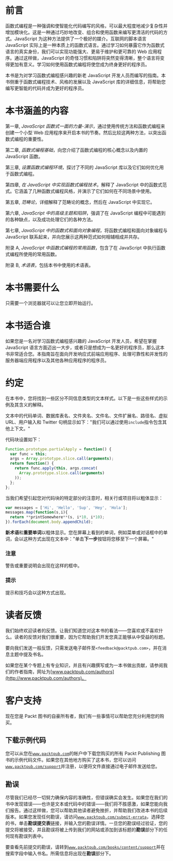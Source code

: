 # 前言

函数式编程是一种强调和使智能化代码编写的风格，可以最大程度地减少复杂性并增加模块化。这是一种通过巧妙地改变、组合和使用函数来编写更清洁的代码的方式。JavaScript 为这种方法提供了一个极好的媒介。互联网的脚本语言 JavaScript 实际上是一种本质上的函数式语言。通过学习如何暴露它作为函数式语言的真实身份，我们可以实现功能强大、更易于维护和更可靠的 Web 应用程序。通过这样做，JavaScript 的奇怪习惯和陷阱将突然变得清晰，整个语言将变得更加有意义。学习如何使用函数式编程将使您成为终身更好的程序员。

本书是为对学习函数式编程感兴趣的新老 JavaScript 开发人员而编写的指南。本书侧重于函数式编程技术、风格的发展以及 JavaScript 库的详细信息，将帮助您编写更智能的代码并成为更好的程序员。

# 本书涵盖的内容

第一章, *JavaScript 函数式一面的力量-演示*，通过使用传统方法和函数式编程来创建一个小型 Web 应用程序来开启本书的节奏。然后比较这两种方法，以突出函数式编程的重要性。

第二章, *函数式编程基础*，向您介绍了函数式编程的核心概念以及内置的 JavaScript 函数。

第三章, *设置函数式编程环境*，探讨了不同的 JavaScript 库以及它们如何优化用于函数式编程。

第四章, *在 JavaScript 中实现函数式编程技术*，解释了 JavaScript 中的函数式范式。它涵盖了几种函数式编程风格，并演示了它们如何在不同场景中使用。

第五章, *范畴论*，详细解释了范畴论的概念，然后在 JavaScript 中实现它。

第六章, *JavaScript 中的高级主题和陷阱*，强调了在 JavaScript 编程中可能遇到的各种缺点，以及成功处理它们的各种方法。

第七章, *JavaScript 中的函数式和面向对象编程*，将函数式编程和面向对象编程与 JavaScript 联系起来，并向您展示这两种范式如何相辅相成并共存。

附录 A, *JavaScript 中函数式编程的常用函数*，包含了在 JavaScript 中执行函数式编程所使用的常用函数。

附录 B, *术语表*，包括本书中使用的术语表。

# 本书需要什么

只需要一个浏览器就可以让您立即开始运行。

# 本书适合谁

如果您是一名对学习函数式编程感兴趣的 JavaScript 开发人员，希望在掌握 JavaScript 语言方面迈出一大步，或者只是想成为一名更好的程序员，那么这本书非常适合您。本指南旨在面向开发响应式前端应用程序、处理可靠性和并发性的服务器端应用程序以及其他各种应用程序的程序员。

# 约定

在本书中，您将找到一些区分不同信息类型的文本样式。以下是一些这些样式的示例及其含义的解释。

文本中的代码单词、数据库表名、文件夹名、文件名、文件扩展名、路径名、虚拟 URL、用户输入和 Twitter 句柄显示如下："我们可以通过使用`include`指令包含其他上下文。"

代码块设置如下：

```js
Function.prototype.partialApply = function() {
  var func = this;
  args = Array.prototype.slice.call(arguments);
  return function() {
    return func.apply(this, args.concat(
      Array.prototype.slice.call(arguments)
    ));
  };
};
```

当我们希望引起您对代码块的特定部分的注意时，相关行或项目将以粗体显示：

```js
var messages = ['Hi', 'Hello', 'Sup', 'Hey', 'Hola'];
messages.map(function(s,i){
  return **printSomewhere**(s, i*10, i*10);
}).forEach(document.body.appendChild);
```

**新术语**和**重要单词**以粗体显示。您在屏幕上看到的单词，例如菜单或对话框中的单词，会以这种方式出现在文本中："单击**下一步**按钮将您移至下一个屏幕。"

### 注意

警告或重要说明会出现在这样的框中。

### 提示

提示和技巧会以这种方式出现。

# 读者反馈

我们始终欢迎读者的反馈。让我们知道您对这本书的看法——您喜欢或不喜欢什么。读者的反馈对我们很重要，因为它帮助我们开发您真正能够从中受益的标题。

要向我们发送一般反馈，只需发送电子邮件至`<feedback@packtpub.com>`，并在消息主题中提及书名。

如果您在某个专题上有专业知识，并且有兴趣撰写或为一本书做出贡献，请参阅我们的作者指南，网址为[www.packtpub.com/authors](http://www.packtpub.com/authors)。

# 客户支持

现在您是 Packt 图书的自豪所有者，我们有一些事情可以帮助您充分利用您的购买。

## 下载示例代码

您可以从您在[`www.packtpub.com`](http://www.packtpub.com)的帐户中下载您购买的所有 Packt Publishing 图书的示例代码文件。如果您在其他地方购买了这本书，您可以访问[`www.packtpub.com/support`](http://www.packtpub.com/support)并注册，以便将文件直接通过电子邮件发送给您。

## 勘误

尽管我们已经尽一切努力确保内容的准确性，但错误确实会发生。如果您在我们的书中发现错误——也许是文本或代码中的错误——我们将不胜感激，如果您能向我们报告。通过这样做，您可以帮助其他读者避免挫折，并帮助我们改进本书的后续版本。如果您发现任何勘误，请访问[`www.packtpub.com/submit-errata`](http://www.packtpub.com/submit-errata)，选择您的书，单击**勘误提交表**链接，并输入您的勘误详情。一旦您的勘误经过验证，您的提交将被接受，并且勘误将被上传到我们的网站或添加到该标题的**勘误**部分下的任何现有勘误列表中。

要查看先前提交的勘误，请转到[`www.packtpub.com/books/content/support`](https://www.packtpub.com/books/content/support)并在搜索字段中输入书名。所需信息将出现在**勘误**部分下。
